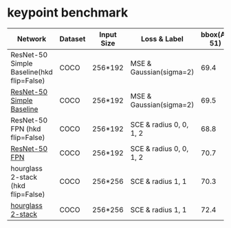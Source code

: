 # keypoint benchmark
| Network                                  | Dataset | Input Size | Loss & Label            | bbox(AP 51) | model |
| ---------------------------------------- | ------- | ---------- | ----------------------- | ----------- | ----- |      
| ResNet-50 Simple Baseline(hkd flip=False) | COCO    | 256*192    | MSE & Gaussian(sigma=2) | 69.4        | -    |
| [ResNet-50 Simple Baseline](https://gitlab.bj.sensetime.com/spring2/universal-perception/-/blob/dev/configs/kp/res50_sb.yaml)                | COCO    | 256*192    | MSE & Gaussian(sigma=2) | 69.5        | [ckpt](http://spring.sensetime.com/dropadmin/$/x3SOS.pth)      |
| ResNet-50 FPN   (hkd flip=False)   | COCO    | 256*192    | SCE & radius 0, 0, 1, 2 | 68.8        |   -   |
| [ResNet-50 FPN](https://gitlab.bj.sensetime.com/spring2/universal-perception/-/blob/dev/configs/kp/res50_fpn.yaml)                     | COCO    | 256*192    | SCE & radius 0, 0, 1, 2 | 70.7        | [ckpt](http://spring.sensetime.com/dropadmin/$/CZANT.pth)     |
| hourglass 2-stack   (hkd flip=False)      | COCO    | 256*256    | SCE & radius 1, 1       | 70.3        |    -  |
| [hourglass 2-stack](https://gitlab.bj.sensetime.com/spring2/universal-perception/-/blob/dev/configs/kp/hg2.yaml)                        | COCO    | 256*256    | SCE & radius 1, 1       | 72.4        | [ckpt](http://spring.sensetime.com/dropadmin/$/3wBcd.pth)   |
